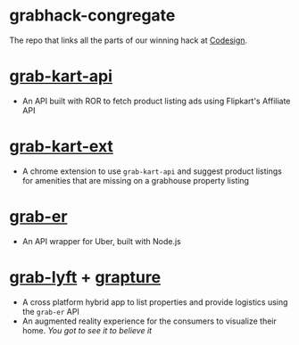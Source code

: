 # grabhack-congregate
The repo that links all the parts of our winning hack at [Codesign](http://www.venturesity.com/challenge/id/117).

# [grab-kart-api](https://github.com/anirudhkkw/grabhack-kart)
* An API built with ROR to fetch product listing ads using Flipkart's Affiliate API

# [grab-kart-ext](https://github.com/anirudhkkw/grabhack-chrome-ext)
* A chrome extension to use `grab-kart-api` and suggest product listings for amenities that are missing on a grabhouse property listing

# [grab-er](https://github.com/amrithyerramilli/grabhack-logistics)
* An API wrapper for Uber, built with Node.js

# [grab-lyft](https://github.com/amrithyerramilli/grabhack-app) + [grapture](https://github.com/amrithyerramilli/grabhack-app)
* A cross platform hybrid app to list properties and provide logistics using the `grab-er` API
* An augmented reality experience for the consumers to visualize their home. *You got to see it to believe it*

